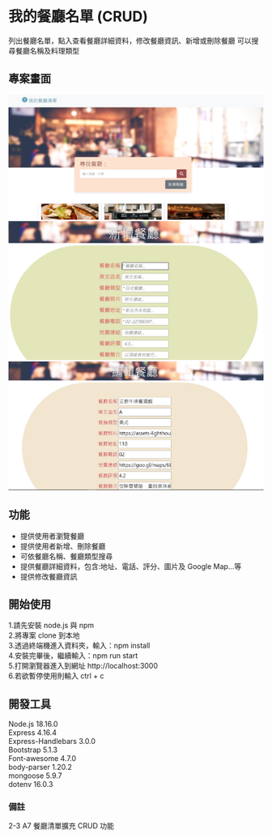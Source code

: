 # 我的餐廳名單 (CRUD)
列出餐廳名單，點入查看餐廳詳細資料，修改餐廳資訊、新增或刪除餐廳
可以搜尋餐廳名稱及料理類型

## 專案畫面
![image](https://github.com/Ting0101/restaurant_list_CRUD/blob/88679a15c272530ee593062a94dab4a832e96eb9/main.jpg)
![image](https://github.com/Ting0101/restaurant_list_CRUD/blob/88679a15c272530ee593062a94dab4a832e96eb9/new%20create.%20jpg.jpg)
![image](https://github.com/Ting0101/restaurant_list_CRUD/blob/88679a15c272530ee593062a94dab4a832e96eb9/edit.jpg)

## 功能
* 提供使用者瀏覽餐廳
* 提供使用者新增、刪除餐廳
* 可依餐廳名稱、餐廳類型搜尋
* 提供餐廳詳細資料，包含:地址、電話、評分、圖片及 Google Map...等
* 提供修改餐廳資訊 

## 開始使用
1.請先安裝 node.js 與 npm  
2.將專案 clone 到本地  
3.透過終端機進入資料夾，輸入：npm install  
4.安裝完畢後，繼續輸入：npm run start  
5.打開瀏覽器進入到網址  http://localhost:3000  
6.若欲暫停使用則輸入 ctrl + c  

## 開發工具
Node.js 18.16.0  
Express 4.16.4  
Express-Handlebars 3.0.0  
Bootstrap 5.1.3  
Font-awesome 4.7.0  
body-parser 1.20.2  
mongoose 5.9.7  
dotenv 16.0.3

### 備註
2-3 A7 餐廳清單擴充 CRUD 功能


